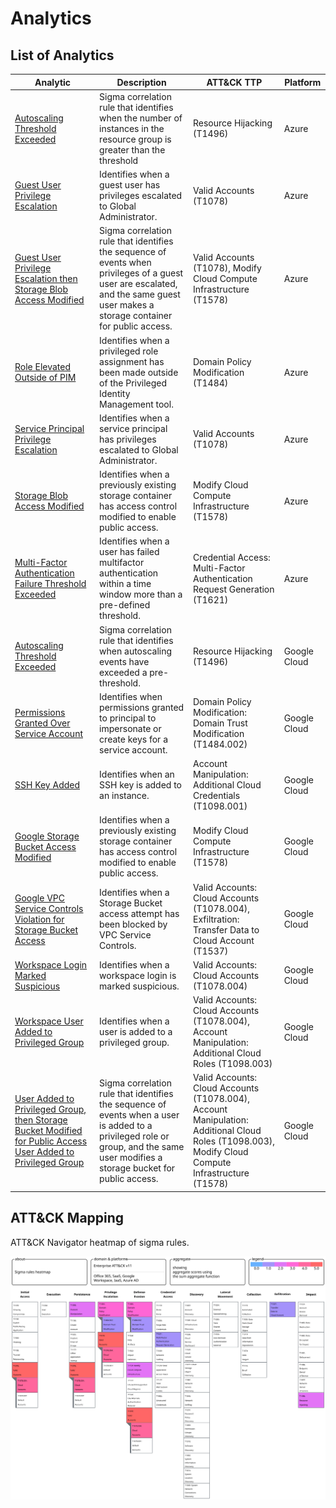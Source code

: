 # Analytics

## List of Analytics

| Analytic                                                     | Description                                                  | ATT&CK TTP                                                   | Platform     |
| ------------------------------------------------------------ | ------------------------------------------------------------ | ------------------------------------------------------------ | ------------ |
| [Autoscaling Threshold Exceeded](azure_autoscaling_threshold_exceeded.yml) | Sigma correlation rule that identifies when the number of instances in the resource group is greater than the threshold | Resource Hijacking (T1496)                                   | Azure        |
| [Guest User Privilege Escalation](azure_guest_user_priv_escalation.yml) | Identifies when a guest user has privileges escalated to Global Administrator. | Valid Accounts (T1078)                                       | Azure        |
| [Guest User Privilege Escalation then Storage Blob Access Modified](azure_correlation_guest_priv_esc_then_storage_public.yml) | Sigma correlation rule that identifies the sequence of events when privileges of a guest user are escalated, and the same guest user makes a storage container for public access. | Valid Accounts (T1078), Modify Cloud Compute Infrastructure (T1578) | Azure        |
| [Role Elevated Outside of PIM](azure_role_elevated_outside_pim.yml) | Identifies when a privileged role assignment has been made outside of the Privileged Identity Management tool. | Domain Policy Modification (T1484)                           | Azure        |
| [Service Principal Privilege Escalation](azure_service_principal_priv_escalation.yml) | Identifies when a service principal has privileges escalated to Global Administrator. | Valid Accounts (T1078)                                       | Azure        |
| [Storage Blob Access Modified](azure_storage_container_modified_for_public_access.yml) | Identifies when a previously existing storage container has access control modified to enable public access. | Modify Cloud Compute Infrastructure (T1578)                  | Azure        |
| [Multi-Factor Authentication Failure Threshold Exceeded](azure_mfa_failure_threshold_exceeded.yml) | Identifies when a user has failed multifactor authentication within a time window more than a pre-defined threshold. | Credential Access: Multi-Factor Authentication Request Generation (T1621) | Azure        |
| [Autoscaling Threshold Exceeded](gcp_autoscaling_threshold_exceeded.yml) | Sigma correlation rule that identifies when autoscaling events have exceeded a pre-threshold. | Resource Hijacking (T1496)                                   | Google Cloud |
| [Permissions Granted Over Service Account](gcp_perms_granted_over_service_acct.yml) | Identifies when permissions granted to principal to impersonate or create keys for a service account. | Domain Policy Modification: Domain Trust Modification (T1484.002) | Google Cloud |
| [SSH Key Added](gcp_ssh_key_added.yml)                       | Identifies when an SSH key is added to an instance.          | Account Manipulation: Additional Cloud Credentials (T1098.001) | Google Cloud |
| [Google Storage Bucket Access Modified](gcp_storage_container_modified_for_public_access.yml) | Identifies when a previously existing storage container has access control modified to enable public access. | Modify Cloud Compute Infrastructure (T1578)                  | Google Cloud |
| [Google VPC Service Controls Violation for Storage Bucket Access](gcp_violate_vpc_controls_storage_bucket.yml) | Identifies when a Storage Bucket access attempt has been blocked by VPC Service Controls. | Valid Accounts: Cloud Accounts (T1078.004), Exfiltration: Transfer Data to Cloud Account (T1537) | Google Cloud |
| [Workspace Login Marked Suspicious](gworkspace_suspicious_login.yml) | Identifies when a workspace login is marked suspicious.      | Valid Accounts: Cloud Accounts (T1078.004)                   | Google Cloud |
| [Workspace User Added to Privileged Group](gworkspace_user_added_priv_group.yml) | Identifies when a user is added to a privileged group.       | Valid Accounts: Cloud Accounts (T1078.004), Account Manipulation: Additional Cloud Roles (T1098.003) | Google Cloud |
| [User Added to Privileged Group, then Storage Bucket Modified for Public Access User Added to Privileged Group](gcp_correlation_user_added_priv_group_then_gcp_storage_modified.yml) | Sigma correlation rule that identifies the sequence of events when a user is added to a privileged role or group, and the same user modifies a storage bucket for public access. | Valid Accounts: Cloud Accounts (T1078.004), Account Manipulation: Additional Cloud Roles (T1098.003), Modify Cloud Compute Infrastructure (T1578) | Google Cloud |

## ATT&CK Mapping



ATT&CK Navigator heatmap of sigma rules.

![](cloud_analytics_sigma_rules_heatmap.svg)

